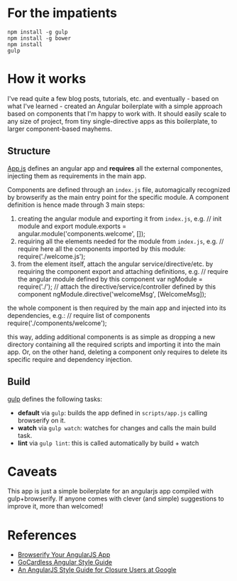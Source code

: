 # For the impatients

    npm install -g gulp
    npm install -g bower
    npm install
    gulp

# How it works

I've read quite a few blog posts, tutorials, etc. and eventually - based on what I've learned - created an Angular boilerplate with a simple approach based on components that I'm happy to work with. It should easily scale to any size of project, from tiny single-directive apps as this boilerplate, to larger component-based mayhems.

## Structure

[App.js](scripts/app.js) defines an angular app and **requires** all the external componentes, injecting them as requirements in the main app. 

Components are defined through an `index.js` file, automagically recognized by browserify as the main entry point for the specific module. A component definition is hence made through 3 main steps:

1. creating the angular module and exporting it from `index.js`, e.g.
		// init module and export
		module.exports = angular.module('components.welcome', []);
2. requiring all the elements needed for the module from `index.js`, e.g.
		// require here all the components imported by this module:
		require('./welcome.js');
3. from the element itself, attach the angular service/directive/etc. by requiring the component export and attaching definitions, e.g.
		// require the angular module defined by this component
		var ngModule = require('./');
		// attach the directive/service/controller defined by this component
		ngModule.directive('welcomeMsg', [WelcomeMsg]);

the whole component is then required by the main app and injected into its dependencies, e.g.:
	// require list of components
	require('./components/welcome');

this way, adding additional components is as simple as dropping a new directory containing all the required scripts and importing it into the main app. Or, on the other hand, deleting a component only requires to delete its specific require and dependency injection.

## Build

[gulp](gulpfile.js) defines the following tasks:

- **default** via `gulp`: builds the app defined in `scripts/app.js` calling browserify on it. 
- **watch** via `gulp watch`: watches for changes and calls the main build task.
- **lint** via `gulp lint`: this is called automatically by build + watch

# Caveats

This app is just a simple boilerplate for an angularjs app compiled with gulp+browserify. If anyone comes with clever (and simple) suggestions to improve it, more than welcomed!

# References

- [Browserify Your AngularJS App](https://blog.codecentric.de/en/2014/08/angularjs-browserify/)
- [GoCardless Angular Style Guide](https://github.com/gocardless/angularjs-style-guide)
- [An AngularJS Style Guide for Closure Users at Google](http://google-styleguide.googlecode.com/svn/trunk/angularjs-google-style.html)